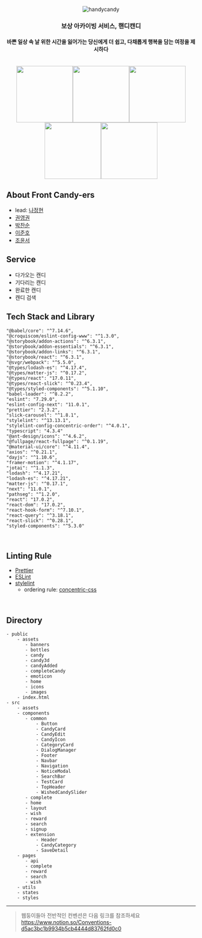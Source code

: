 <p align="center">
  <img src="https://user-images.githubusercontent.com/49134038/125941464-4374e402-9bbb-45d4-82de-ebdf5bbe8844.png" alt="handycandy" >
  <h3 align="center">보상 아카이빙 서비스, 핸디캔디</h3>
  <h4 align="center">바쁜 일상 속 날 위한 시간을 잃어가는 당신에게 더 쉽고, 다채롭게 행복을 담는 여정을 제시하다</h4>
  <br />
  <div align="center">
<img src="https://user-images.githubusercontent.com/49134038/125941187-3601a67c-d8fc-4a5c-9026-61b351bb4d86.png" width="150" /><img src="https://user-images.githubusercontent.com/49134038/125941163-4e9b6e13-4118-4c46-96e7-e2172664b3bc.png" width="150" /><img src="https://user-images.githubusercontent.com/49134038/125941151-785a352e-5eb2-498e-baa5-92127b965553.png" width="150" /><img src="https://user-images.githubusercontent.com/49134038/125941165-156e42cd-200c-4bbe-8eca-88ea8fee2219.png" width="150" /><img src="https://user-images.githubusercontent.com/49134038/125941156-f6d5c0eb-d543-41d6-afd6-df1741161677.png" width="150" /></div>
</p>

## About Front Candy-ers
- lead: [나정현](https://github.com/leahincom)
- [권영권](https://github.com/lebmouse)
- [박찬순](https://github.com/soonniee)
- [이준호](https://github.com/soonniee)
- [조윤서](https://github.com/soonniee)

## Service
- 다가오는 캔디
- 기다리는 캔디
- 완료한 캔디
- 캔디 검색

## Tech Stack and Library
```
"@babel/core": "^7.14.6",
"@croquiscom/eslint-config-www": "^1.3.0",
"@storybook/addon-actions": "^6.3.1",
"@storybook/addon-essentials": "^6.3.1",
"@storybook/addon-links": "^6.3.1",
"@storybook/react": "^6.3.1",
"@svgr/webpack": "^5.5.0",
"@types/lodash-es": "^4.17.4",
"@types/matter-js": "^0.17.2",
"@types/react": "17.0.11",
"@types/react-slick": "^0.23.4",
"@types/styled-components": "^5.1.10",
"babel-loader": "^8.2.2",
"eslint": "7.29.0",
"eslint-config-next": "11.0.1",
"prettier": "2.3.2",
"slick-carousel": "^1.8.1",
"stylelint": "^13.13.1",
"stylelint-config-concentric-order": "^4.0.1",
"typescript": "4.3.4"
"@ant-design/icons": "^4.6.2",
"@fullpage/react-fullpage": "^0.1.19",
"@material-ui/core": "^4.11.4",
"axios": "^0.21.1",
"dayjs": "^1.10.6",
"framer-motion": "^4.1.17",
"jotai": "^1.1.3",
"lodash": "^4.17.21",
"lodash-es": "^4.17.21",
"matter-js": "^0.17.1",
"next": "11.0.1",
"pathseg": "^1.2.0",
"react": "17.0.2",
"react-dom": "17.0.2",
"react-hook-form": "^7.10.1",
"react-query": "^3.18.1",
"react-slick": "^0.28.1",
"styled-components": "^5.3.0"
```
<br />

## Linting Rule
* [Prettier](https://marketplace.visualstudio.com/items?itemName=esbenp.prettier-vscode)
* [ESLint](https://marketplace.visualstudio.com/items?itemName=dbaeumer.vscode-eslint)
* [stylelint](https://marketplace.visualstudio.com/items?itemName=stylelint.vscode-stylelint)
  * ordering rule: [concentric-css](https://rhodesmill.org/brandon/2011/concentric-css/)
<br />

## Directory
```
- public
    - assets
       - banners
       - bottles
       - candy
       - candy3d
       - candyAdded
       - completeCandy
       - emoticon
       - home
       - icons
       - images
    - index.html
- src
    - assets
    - components
       - common
           - Button
           - CandyCard
           - CandyEdit
           - CandyIcon
           - CategoryCard
           - DialogManager
           - Footer
           - Navbar
           - Navigation
           - NoticeModal
           - SearchBar
           - TestCard
           - TopHeader
           - WishedCandySlider
       - complete
       - home
       - layout
       - wish
       - reward
       - search
       - signup
       - extension
           - Header
           - CandyCategory
           - SaveDetail
    - pages
       - api
       - complete
       - reward
       - search
       - wish
    - utils
    - states
    - styles
```

***

> 웹둥이들아
> 전반적인 컨벤션은 다음 링크를 참조하세요 <br />
> https://www.notion.so/Conventions-d5ac3bc1b9934b5cb4444d83762fd0c0
